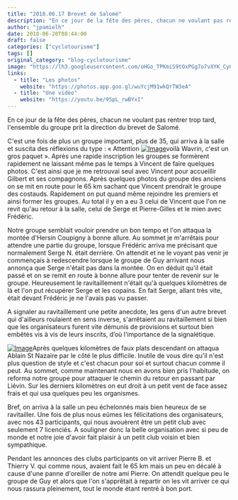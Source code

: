 ```yaml
---
title: "2018.06.17 Brevet de Salomé"
description: "En ce jour de la fête des pères, chacun ne voulant pas rentrer trop tard, l'ensemble du groupe prit la direction du brevet de Salomé."
author: "jpamielh"
date: 2018-06-20T08:44:00
draft: false
categories: ["cyclotourisme"]
tags: []
original_category: "blog-cyclotourisme"
image: "https://lh3.googleusercontent.com/oHGo_TPKmiS9tOxPGg7o7vXYK_CyGXZ7kuZxMATJgudDBDIzPgPadxfbSNGcwDDoIN0E8l7p33LD1smqMX9nP-9DkeiJIExj724Y9Jx9l0Zd9MofmgECijJyVG_AvG2ZFT4s4EWdo2PciSfcb_-GREVtFkQbBuqpLk_oxgEUNy0yGUTnt6J6wejh15R3gysiLM8eKCrGlxqnvWLJEa3TEyuX29SlyrWhpjdW5qWHMTXfAqwV3rEDnbuoLp0EKteJhWkX_q8_mZd6WwllQ1icpXlw3Qo8p4qU6meTZyRtIKHtt_tKV2LOfbbrAfAj_Uvuh4hpOsvHKbnvhstu0OOdDbywyQKwOIvkW8xY513lWzhbp06oke3l1KsijqOalfddIc3rNDXSVaPt_BmF0BUwUrFei2eharaHhLiNMY-WBC38grtl42otysZ10puALReOKiFI2ODQxN7-Z2ANqEOJW_kowZNORSE8VcRxCnZgF89NeZw1TwirY5sSrV4no3W_sLZJbSQksmOdtlri_2ko-6vBqP2rqiYvVrm4ieNmjyzDtxgvRq-lIU6b7JY2E8SEWebZt_n25VehZPW7kXUlCrrsJySYG8aHAf3d4ydh=w1228-h921-no"
links:
  - title: "Les photos"
    website: "https://photos.app.goo.gl/wuYcjM91wkQrTW3eA"
  - title: "Une vidéo"
    website: "https://youtu.be/95pL_rwBYxI"
---
```


En ce jour de la fête des pères, chacun ne voulant pas rentrer trop tard, l'ensemble du groupe prit la direction du brevet de Salomé.

<!--more-->

C'est une fois de plus un groupe important, plus de 35, qui arriva à la salle et suscita des réflexions du type&nbsp;:&nbsp;«&nbsp;Attention [![Image](https://lh3.googleusercontent.com/NNLOwXNuXnSOHk17MW2o6YH9-XEGOwe680QCrnMWdDFvrt72itcVr5CPqG0P_hwjXVn8U4Yy7OY1zAgveDKv627CtQv-O3IurkysqR2HuYlKqWjZfnprIVN8wqj7qzLdX4C6VVc0cphu7gR7CZPQZFsY9OtE0g4jCgOQRljbAGskbXaw6UGBYIUYuO7JspOeVftEtB0SESVGH3O1EtWGhLzrz1WkpZp805Sd2PLnnYI6jOwYchTrO8H485x80UrwvmuczodwVMILa4tEBy6RA3R7QREPYuYSLKz9UsRDYCbhUD0PGkkMJjIGuPhCWTNOuyMiQUSFXs9TmoSdMYb3exxVoH8AiIraS_QzjvXoEzxfRuTi3fIsV84PUD6B4_OowN4VFCah9HlyrQGcDU_hvgwNKN8sRma1Utg9MCWaIB5wnLLKBCQm6_o9aYT9zu_6TmmCQDRWj7iRY_ZutRx81w0N7RtZdw0488optTYF2WMxaGuFIDq6JrbpVPdgXR_FTsn1dikFhmjHLPwchEhn1U_hZXy5S_nHOll-mA9BC9hWZft6Iq6kuOl5JB4s6_-7XLy44St-wlcuKDx7paskFxNN_AJkIRT3YRauNNLfdFn-J5NAvqCh9mZ-F8cGWgLy6oCVr38fGv1wsfEXW6DFcEsRcYb5GPE_sQ=w1228-h921-no)](https://lh3.googleusercontent.com/NNLOwXNuXnSOHk17MW2o6YH9-XEGOwe680QCrnMWdDFvrt72itcVr5CPqG0P_hwjXVn8U4Yy7OY1zAgveDKv627CtQv-O3IurkysqR2HuYlKqWjZfnprIVN8wqj7qzLdX4C6VVc0cphu7gR7CZPQZFsY9OtE0g4jCgOQRljbAGskbXaw6UGBYIUYuO7JspOeVftEtB0SESVGH3O1EtWGhLzrz1WkpZp805Sd2PLnnYI6jOwYchTrO8H485x80UrwvmuczodwVMILa4tEBy6RA3R7QREPYuYSLKz9UsRDYCbhUD0PGkkMJjIGuPhCWTNOuyMiQUSFXs9TmoSdMYb3exxVoH8AiIraS_QzjvXoEzxfRuTi3fIsV84PUD6B4_OowN4VFCah9HlyrQGcDU_hvgwNKN8sRma1Utg9MCWaIB5wnLLKBCQm6_o9aYT9zu_6TmmCQDRWj7iRY_ZutRx81w0N7RtZdw0488optTYF2WMxaGuFIDq6JrbpVPdgXR_FTsn1dikFhmjHLPwchEhn1U_hZXy5S_nHOll-mA9BC9hWZft6Iq6kuOl5JB4s6_-7XLy44St-wlcuKDx7paskFxNN_AJkIRT3YRauNNLfdFn-J5NAvqCh9mZ-F8cGWgLy6oCVr38fGv1wsfEXW6DFcEsRcYb5GPE_sQ=w1228-h921-no)voilà Wavrin, c'est un gros paquet&nbsp;». Après une rapide inscription les groupes se formèrent rapidement ne laissant même pas le temps à Vincent de faire quelques photos. C'est ainsi que je me retrouvai seul avec Vincent pour accueillir Gilbert et ses compagnons. Après quelques photos du groupe des anciens on se mit en route pour le 65 km sachant que Vincent prendrait le groupe des costauds. Rapidement on put quand même rejoindre les premiers et ainsi former les groupes. Au total il y en a eu 3 celui de Vincent que l'on ne revit qu'au retour à la salle, celui de Serge et Pierre-Gilles et le mien avec Frédéric.

Notre groupe semblait vouloir prendre un bon tempo et l'on attaqua la montée d'Hersin Coupigny à bonne allure. Au sommet je m'arrêtais pour attendre une partie du groupe, lorsque Frédéric arriva me précisant que normalement Serge N. était derrière. On attendit et ne le voyant pas venir je commençais à redescendre lorsque le groupe de Guy arrivant nous annonça que Serge n'était pas dans la montée. On en déduit qu'il était passé et on se remit en route à bonne allure pour tenter de revenir sur le groupe. Heureusement le ravitaillement n'était qu'à quelques kilomètres de là et l'on put récupérer Serge et les copains. En fait Serge, allant très vite, était devant Frédéric je ne l'avais pas vu passer.

A signaler au ravitaillement une petite anecdote, les gens d'un autre brevet qui d'ailleurs roulaient en sens inverse, s'arrêtaient au ravitaillement si bien que les organisateurs furent vite démunis de provisions et surtout bien embêtés vis à vis de leurs inscrits, d’où l'importance de la signalétique.

[![Image](https://lh3.googleusercontent.com/TuODrF6OS8yh1e8ph4gu2LYLQzO5z8DDLKSIKyHvoPja4MH7B4V2Qm-EWzKQGMotaoQYNBZZmOOarzdzHdcUP_LfG-1u9RQa-AEiGiUpxdRstzWnSOsr0I76-gU7rzY7olT-PwmkwT7yhhk7ipioOC6aBrA8jlQpavBVSwDtyJEx0bOhaGvJbd_OAkBYhK5hhqDQV6YYFJ6muv4hrOqdNe4DGgu82XaNT1LkId1A-DJgA8iOtf6JL_pBDbuQ9IoIPitblAipIB9xZ36pFmXFIYBxxLdJC2oTFmyJ5XXLNzUMvuOAvt-QNjow1L6V4rSpWOYNDlYybbQyqbBl2yOZXLsgOmUUa_MaUw8gBcqrzooefDqluylMI_hZFoYEY8yXH-rqs3ZDzSnEGVItOvLw0LpWzA7b8NOoZ8NmIOvCVUX8IBYFDV45yVyzVXAo2EB1xIr5g0d6w-1FXbksO6qOLsZviIX1lt9EQj8mvW5DoCYrGXilwyfmfk-kV-OrPgfRwEIj5PngAgrYRmApXFYnvdL5qd7g83tl3zzulOhaJ1hIPx-mZuJTyGXKyHyPVqbaa3SeC_RKTB78BRsqqSIuCubRCMRLPao7Q7HItLQ6BxBGqynGfe0n8NfXL_bn5AqO_8pv3tXrLbyT_hSFm5LvCcge2Zh6guMlyw=w1228-h921-no)](https://lh3.googleusercontent.com/TuODrF6OS8yh1e8ph4gu2LYLQzO5z8DDLKSIKyHvoPja4MH7B4V2Qm-EWzKQGMotaoQYNBZZmOOarzdzHdcUP_LfG-1u9RQa-AEiGiUpxdRstzWnSOsr0I76-gU7rzY7olT-PwmkwT7yhhk7ipioOC6aBrA8jlQpavBVSwDtyJEx0bOhaGvJbd_OAkBYhK5hhqDQV6YYFJ6muv4hrOqdNe4DGgu82XaNT1LkId1A-DJgA8iOtf6JL_pBDbuQ9IoIPitblAipIB9xZ36pFmXFIYBxxLdJC2oTFmyJ5XXLNzUMvuOAvt-QNjow1L6V4rSpWOYNDlYybbQyqbBl2yOZXLsgOmUUa_MaUw8gBcqrzooefDqluylMI_hZFoYEY8yXH-rqs3ZDzSnEGVItOvLw0LpWzA7b8NOoZ8NmIOvCVUX8IBYFDV45yVyzVXAo2EB1xIr5g0d6w-1FXbksO6qOLsZviIX1lt9EQj8mvW5DoCYrGXilwyfmfk-kV-OrPgfRwEIj5PngAgrYRmApXFYnvdL5qd7g83tl3zzulOhaJ1hIPx-mZuJTyGXKyHyPVqbaa3SeC_RKTB78BRsqqSIuCubRCMRLPao7Q7HItLQ6BxBGqynGfe0n8NfXL_bn5AqO_8pv3tXrLbyT_hSFm5LvCcge2Zh6guMlyw=w1228-h921-no)Après quelques kilomètres de faux plats descendant on attaqua Ablain St Nazaire par le côté le plus difficile. Inutile de vous dire qu'il n'est plus question de style et c'est chacun pour soi et surtout chacun comme il peut. Au sommet, comme maintenant nous en avons bien pris l'habitude, on reforma notre groupe pour attaquer le chemin du retour en passant par Liévin. Sur les derniers kilomètres on eut droit à un petit vent de face assez frais et qui usa quelques peu les organismes.

Bref, on arriva à la salle un peu échelonnés mais bien heureux de se ravitailler. Une fois de plus nous eûmes les félicitations des organisateurs, avec nos 43 participants, qui nous avouèrent être un petit club avec seulement 7 licenciés. A souligner donc la belle organisation avec si peu de monde et notre joie d'avoir fait plaisir à un petit club voisin et bien sympathique.

Pendant les annonces des clubs participants on vit arriver Pierre B. et Thierry V. qui comme nous, avaient fait le 65 km mais un peu en décalé à cause d'une panne d'oreiller de notre ami Pierre. On attendit quelque peu le groupe de Guy et alors que l'on s'apprêtait à repartir on les vit arriver ce qui nous rassura pleinement, tout le monde étant rentré à bon port.